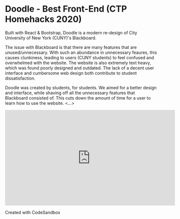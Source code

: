 # Doodle - Best Front-End (CTP Homehacks 2020)

Built with React & Bootstrap, Doodle is a modern re-design of City University of New York (CUNY)'s Blackboard. 

The issue with Blackboard is that there are many features that are unused/unnecessary. With such an abundance in unnecessary feaures, this causes clunkiness, leading to users (CUNY students) to feel confused and overwhelmed with the website. The website is also extremely text heavy, which was found poorly designed and outdated. The lack of a decent user interface and cumbersome web design both contribute to student dissatisfaction. 

Doodle was created by students, for students. We aimed for a better design and interface, while shaving off all the unnecessary features that Blackboard consisted of. This cuts down the amount of time for a user to learn how to use the website. <...>

<iframe width="560" height="315" src="https://www.youtube.com/embed/3iqw8PqgrwI" frameborder="0" allow="accelerometer; autoplay; clipboard-write; encrypted-media; gyroscope; picture-in-picture" allowfullscreen></iframe>

Created with CodeSandbox
